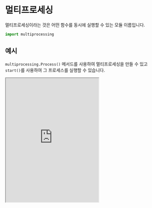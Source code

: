 # 멀티프로세싱

멀티프로세싱이라는 것은 어떤 함수를 동시에 실행할 수 있는 모듈 이름입니다.

```py
import multiprocessing
```

## 예시

`multiprocessing.Process()` 메서드를 사용하여 멀티프로세싱을 만들 수 있고 `start()`를 사용하여 그 프로세스를 실행할 수 있습니다.

<iframe
  loading="lazy"
  title="Python IDLE Trinket"
  src="https://trinket.io/embed/python3/bbf4c84765"
  height="400"
/>

## 주의할 것

예시에서 `if __name__ == "__main__"`문을 사용하는 것이 필수입니다.

### 순서

1. `p1` 프로세스가 만들어집니다.
2. `p2` 프로세스가 만들어집니다.
3. `p1`, `p2` 프로세스가 시작됩니다.
4. `Done!` 이 출력이 되고 `p1`, `p2가` 가지고 있는 표적 함수가 실행됩니다.

### daemon, name

`daemon`과 `name` 키는 스레드와 같습니다.

### `terminate()`

`terminate()`는 멀티프로세싱을 멈춥니다.

```py
p1 = multiprocessing.Process(target=threTime, args=(10, ))
p1.start()
#highlight-next-line
p1.terminate()
```
